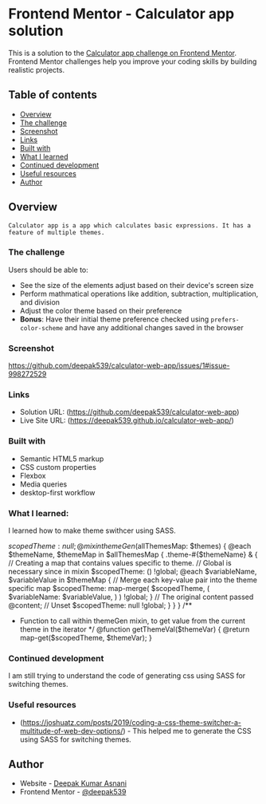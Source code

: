 # Frontend Mentor - Calculator app solution

This is a solution to the [Calculator app challenge on Frontend Mentor](https://www.frontendmentor.io/challenges/calculator-app-9lteq5N29). Frontend Mentor challenges help you improve your coding skills by building realistic projects. 

## Table of contents

  - [Overview](#overview)
  - [The challenge](#the-challenge)
  - [Screenshot](#screenshot)
  - [Links](#links)
  - [Built with](#built-with)
  - [What I learned](#what-i-learned)
  - [Continued development](#continued-development)
  - [Useful resources](#useful-resources)
  - [Author](#author)


## Overview

	Calculator app is a app which calculates basic expressions. It has a feature of multiple themes. 

### The challenge

Users should be able to:

- See the size of the elements adjust based on their device's screen size
- Perform mathmatical operations like addition, subtraction, multiplication, and division
- Adjust the color theme based on their preference
- **Bonus**: Have their initial theme preference checked using `prefers-color-scheme` and have any additional changes saved in the browser

### Screenshot

https://github.com/deepak539/calculator-web-app/issues/1#issue-998272529


### Links

- Solution URL: (https://github.com/deepak539/calculator-web-app)
- Live Site URL: (https://deepak539.github.io/calculator-web-app/)


### Built with

- Semantic HTML5 markup
- CSS custom properties
- Flexbox
- Media queries
- desktop-first workflow


### What I learned: 
I learned how to make theme swithcer using SASS.

$scopedTheme: null;
@mixin themeGen($allThemesMap: $themes) {
  @each $themeName, $themeMap in $allThemesMap {
    .theme-#{$themeName} & {
      // Creating a map that contains values specific to theme.
      // Global is necessary since in mixin
      $scopedTheme: () !global;
      @each $variableName, $variableValue in $themeMap {
        // Merge each key-value pair into the theme specific map
        $scopedTheme: map-merge(
          $scopedTheme,
          (
            $variableName: $variableValue,
          )
        ) !global;
      }
      // The original content passed
      @content;
      // Unset
      $scopedTheme: null !global;
    }
  }
}
/**
* Function to call within themeGen mixin, to get value from the current theme in the iterator
*/
@function getThemeVal($themeVar) {
  @return map-get($scopedTheme, $themeVar);
}


### Continued development

I am still trying to understand the code of generating css using SASS for switching themes. 

### Useful resources

- (https://joshuatz.com/posts/2019/coding-a-css-theme-switcher-a-multitude-of-web-dev-options/) - This helped me to generate the CSS using SASS for switching themes. 


## Author

- Website - [Deepak Kumar Asnani](https://deepak539.github.io/calculator-web-app/)
- Frontend Mentor - [@deepak539](https://www.frontendmentor.io/profile/deepak539)




